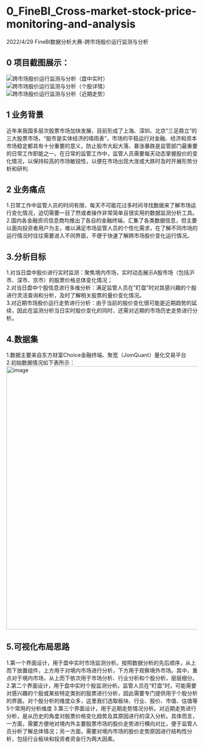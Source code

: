 # 0_FineBI_Cross-market-stock-price-monitoring-and-analysis
2022/4/29 FineBI数据分析大赛-跨市场股价运行监测与分析
## 0 项目截图展示：
![跨市场股价运行监测与分析（盘中实时）](https://user-images.githubusercontent.com/78157334/165747699-bb9b7ef8-7a14-4402-b172-23b1ff360f51.jpg)
![跨市场股价运行监测与分析（个股详情）](https://user-images.githubusercontent.com/78157334/165747908-3187845f-a200-4de7-b5f2-7a7758480717.jpg)
![跨市场股价运行监测与分析（近期走势）](https://user-images.githubusercontent.com/78157334/165747926-2edb7b23-470a-469c-988b-c8a190b63f8f.jpg)

## 1 业务背景
近年来我国多层次股票市场加快发展，目前形成了上海、深圳、北京“三足鼎立”的三大股票市场，“股市是实体经济的晴雨表”，市场的平稳运行对金融、经济和资本市场稳定都具有十分重要的意义，防止股市大起大落、暴涨暴跌是监管部门最重要的日常工作职能之一。在日常的监管工作中，监管人员需要每天动态掌握股价的变化情况，以保持较高的市场敏锐性，以便在市场出现大涨或大跌时及时开展形势分析和研判.
## 2 业务痛点
1.日常工作中监管人员的时间有限，每天不可能花过多时间寻找数据来了解市场运行变化情况，迫切需要一目了然或者操作非常简单且很实用的数据监测分析工具。  
2.国内各金融资讯信息商均推出了各自的金融终端，汇集了各类数据信息，但主要以面向投资者用户为主，难以满足市场监管人员的个性化需求，在了解不同市场的运行情况时往往需要进入不同界面，不便于快速了解跨市场股价变化运行情况。
## 3.分析目标
1.对当日盘中股价进行实时监测：聚焦境内市场，实时动态展示A股市场（包括沪市、深市、京市）的股票价格总体变化情况；  
2.对当日盘中个股信息进行多维分析：满足监管人员在“盯盘”时对其感兴趣的个股进行灵活查询和分析，及时了解相关股票的量价变化情况。  
3.对近期市场股价运行走势进行分析：由于当前的股价变化很可能是近期趋势的延续，因此在监测分析当日实时股价变化的同时，还需对近期的市场历史走势进行分析。
## 4.数据集
1.数据主要来自东方财富Choice金融终端、聚宽（JoinQuant）量化交易平台  
2.初始数据情况如下表所示：
<img width="693" alt="image" src="https://user-images.githubusercontent.com/78157334/165751464-c3f997bf-02bf-48ed-8427-bd408e722c45.png">
## 5.可视化布局思路
1.第一个界面设计，用于盘中实时市场监测分析。按照数据分析的先后顺序，从上而下放置组件，上方用于对境内市场进行分析，下方用于观察境外市场。其中，重点对于境内市场，从上而下依次用于市场分析、行业分析和个股分析，层层细分。  
2.第二个界面设计，用于盘中实时个股监测分析。监管人员在“盯盘”时，可能需要对感兴趣的个股或某些特定类别的股票进行分析，因此需要专门提供用于个股分析的界面。对个股分析的维度众多，这里我们选取板块、行业、股价、市值、估值等5个常用的分析维度
3.第三个界面设计，用于近期走势情况分析。对近期走势进行分析，是从历史的角度对股票价格变化趋势及其原因进行的深入分析。具体而言，一方面，需要方便地对境内外主要股票市场的股价走势进行横向对比，便于监管人员分析了解总体情况；另一方面，需要对境内市场的股价走势原因进行结构性分析，包括行业板块和投资者资金行为两大因素。
